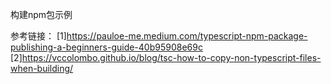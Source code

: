 构建npm包示例

参考链接：
[1]https://pauloe-me.medium.com/typescript-npm-package-publishing-a-beginners-guide-40b95908e69c
[2]https://vccolombo.github.io/blog/tsc-how-to-copy-non-typescript-files-when-building/
